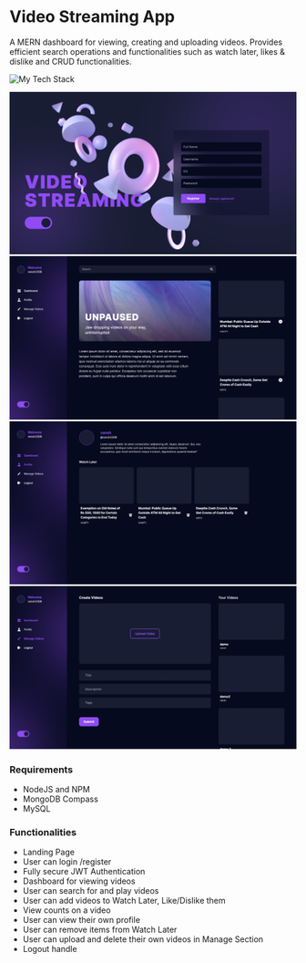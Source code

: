 # Video Streaming  App

A MERN dashboard for viewing, creating and uploading videos. Provides efficient search operations and functionalities such as watch later, likes & dislike and CRUD functionalities.

![My Tech Stack](https://github-readme-tech-stack.vercel.app/api/cards?lineCount=4&width=500&line1=react%2Creact%2C107eb5%3Bnode.js%2Cnode+js%2C118e18%3Bjavascript%2Cjavascript%2Cdec006%3B&line2=mongodb%2Cmongo+db%2C0a8008%3Bmysql%2Cmysql%2Cfdf2f2%3Bvite%2Cvite%2Cf0ecec%3B&line3=redux%2Credux%2C661bb2%3Bmongoose%2Cmongoose%2C630606%3Btailwindcss%2Ctailwind+css%2C1a5fc5%3B)

![landing](./frontend/src/assets/readme_assets/Screenshot%202023-12-07%20at%2011.08.30%20PM.png)
![dashboard](./frontend/src/assets/readme_assets/Screenshot%202023-12-07%20at%2011.26.53%20PM.png)
![viewer](./frontend/src/assets/readme_assets/Screenshot%202023-12-07%20at%2011.27.15%20PM.png)
![viewer](./frontend/src/assets/readme_assets/Screenshot%202023-12-07%20at%2011.27.20%20PM.png)



### Requirements
- NodeJS and NPM
- MongoDB Compass
- MySQL

### Functionalities
- Landing Page
- User can login /register
- Fully secure JWT Authentication
- Dashboard for viewing videos 
- User can search for and play videos 
- User can add videos to Watch Later, Like/Dislike them 
- View counts on a video 
- User can view their own profile
- User can remove items from Watch Later
- User can upload and delete their own videos in Manage Section
- Logout handle